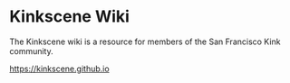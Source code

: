 # Kinkscene Wiki

The Kinkscene wiki is a resource for members of the San Francisco Kink
community.

https://kinkscene.github.io
